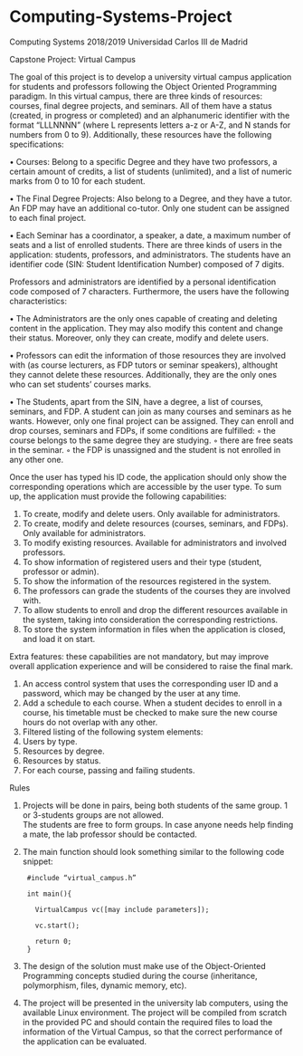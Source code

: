 # Computing-Systems-Project

Computing Systems 2018/2019
Universidad Carlos III de Madrid

Capstone Project: Virtual Campus

The   goal   of   this   project   is   to   develop   a   university   virtual   campus   application   for   students   and
professors following the Object Oriented Programming paradigm. In this virtual campus, there are
three kinds of resources: courses, final degree projects, and seminars. All of them have a status
(created, in progress or completed) and an alphanumeric identifier with the format “LLLNNNN”
(where L represents letters a-z or A-Z, and N stands for numbers from 0 to 9). Additionally, these
resources have the following specifications:

• Courses: 
  Belong  to a specific  Degree  and they  have two professors, a certain amount of credits, a list of students (unlimited),   and a 
  list of numeric marks from 0 to 10 for each student.
  
• The  Final Degree Projects: 
  Also belong to a Degree, and they have a tutor. An FDP may 
  have an additional co-tutor. Only one student can be assigned to each final project.
  
• Each Seminar has a coordinator, a speaker, a date, a maximum number of seats and a list of enrolled students. 
There   are   three   kinds   of   users   in   the   application:   students,   professors,   and   administrators.  The
students   have   an   identifier   code   (SIN:   Student   Identification   Number)   composed   of   7   digits.

Professors   and   administrators   are   identified   by   a   personal   identification   code   composed   of   7
characters. Furthermore, the users have the following characteristics:

• The  Administrators are   the   only   ones   capable   of   creating   and   deleting   content   in   the application. They may also modify this content and change their status. Moreover, only they can create, modify and delete users. 

• Professors can edit the information of those resources they are involved with (as course lecturers, as FDP tutors or seminar speakers), althought they cannot delete these resources. Additionally, they are the only ones who can set students’ courses marks. 

• The Students, apart from the SIN, have a degree, a list of courses, seminars, and FDP. A student can join as many courses and seminars as he wants. However, only one final project can be assigned. They can enroll and drop courses, seminars and FDPs, if some  conditions are fulfilled:
    ◦ the course belongs to the same degree they are studying.
    ◦ there are free seats in the seminar.
    ◦ the FDP is unassigned and the student is not enrolled in any other one.

Once the user has typed his ID code, the application should only show the corresponding operations
which are accessible by the user type.
To sum up, the application must provide the following capabilities:

1) To create, modify and delete users. Only available for administrators.
2) To create, modify and delete resources (courses, seminars, and FDPs). Only available for administrators.
3) To modify existing resources. Available for administrators and involved professors.
4) To show information of registered users and their type (student, professor or admin).
5) To show the information of the resources registered in the system.
6) The professors can grade the students of the courses they are involved with.
7) To allow students to enroll and drop the different resources available in the system, taking into consideration the corresponding restrictions.
8) To store the system information in files when the application is closed, and load it on start.

Extra features: these capabilities are not mandatory, but may improve overall application experience and will be considered to raise the final mark.
1. An access control system that uses the corresponding user ID and a password, which may be changed by the user at any time.
2. Add a schedule to each course. When a student decides to enroll in a course, his timetable must be checked to make sure the new course hours do not overlap with any other.
3. Filtered listing of the following system elements:
1. Users by type.
2. Resources by degree.
3. Resources by status.
4. For each course, passing and failing students.

Rules
1. Projects will be done in pairs, being both students of the same group. 1 or 3-students groups are not allowed.  
The students are free to form groups. In case anyone needs help finding a mate, the lab professor should be contacted.
2. The main function should look something similar to the following code snippet:
    
        #include “virtual_campus.h”
    
        int main(){
    
          VirtualCampus vc([may include parameters]);
        
          vc.start();
        
          return 0;
        }
        
3. The design of the solution must make use of the Object-Oriented Programming concepts
studied during the course (inheritance, polymorphism, files, dynamic memory, etc).
4. The   project   will   be   presented   in   the   university   lab   computers,   using   the   available Linux  environment. The project will be compiled from scratch in the provided PC and should contain the required files to load the information of the Virtual Campus, so that the correct performance of the application can be evaluated.
